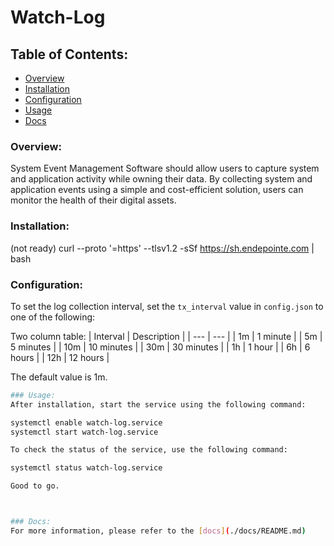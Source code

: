 


# Watch-Log

## Table of Contents:

- [Overview](#overview)
- [Installation](#installation)
- [Configuration](#configuration)
- [Usage](#usage)
- [Docs](#docs)

### Overview:
System Event Management Software should allow users to capture system and application activity while owning their data. By collecting system and application events using a simple and cost-efficient solution, users can monitor the health of their digital assets.

### Installation:
(not ready) curl --proto '=https' --tlsv1.2 -sSf https://sh.endepointe.com | bash

### Configuration:
To set the log collection interval, set the ```tx_interval``` value in `config.json` to one of the following:

Two column table:
| Interval | Description |
| --- | --- |
| 1m | 1 minute |
| 5m | 5 minutes |
| 10m | 10 minutes |
| 30m | 30 minutes |
| 1h | 1 hour |
| 6h | 6 hours |
| 12h | 12 hours |

The default value is 1m.

```bash
### Usage:
After installation, start the service using the following command:

systemctl enable watch-log.service
systemctl start watch-log.service

To check the status of the service, use the following command:

systemctl status watch-log.service

Good to go.



### Docs:
For more information, please refer to the [docs](./docs/README.md)
